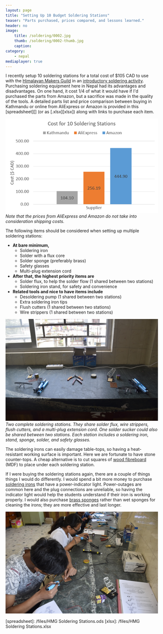 ```yaml
---
layout: page
title: "Setting Up 10 Budget Soldering Stations"
teaser: "Parts purchased, prices compared, and lessons learned."
header: no
image: 
    title: /soldering/0002.jpg
    thumb: /soldering/0002-thumb.jpg
    caption: 
category:
    - nepal
mediaplayer: true  
---
```


I recently setup 10 soldering stations for a total cost of $105 CAD to use with the [Himalayan Makers Guild](/nepal/clubsetup) in an [introductory soldering activity](/nepal/activity8). Purchasing soldering equipment here in Nepal had its advantages and disadvantages. On one hand, it cost 1/4 of what it would have if I'd purchased the parts from Amazon, but a sacrifice was made in the quality of the tools. A detailed parts list and price comparison between buying in Kathmandu or online from AliExpress or Amazon is provided in this [spreadsheet][] (or as [.xlsx][xlsx]) along with links to purchase each item.

![costs](/images/soldering/costcomparison.png)
_Note that the prices from AliExpress and Amazon do not take into consideration shipping costs._

The following items should be considered when setting up multiple soldering stations:

*	**At bare minimum,**
	*	Soldering iron
	*	Solder with a flux core
	*	Solder sponge (preferably brass)
	*	Safety glasses
	*	Multi-plug extension cord
*	**After that, the highest priority items are**
	*	Solder flux, to help the solder flow (1 shared between two stations)
	*	Soldering iron stand, for safety and convenience
*	**Related tools and nice to have items include**
	*	Desoldering pump (1 shared between two stations)
	*	Extra soldering iron tips
	*	Flush cutters (1 shared between two stations)
	*	Wire strippers (1 shared between two stations)

![two stations](/images/soldering/0001.jpg)
_Two complete soldering stations. They share solder flux, wire strippers, flush cutters, and a multi-plug extension cord. One solder sucker could also be shared between two stations. Each station includes a soldering iron, stand, sponge, solder, and safety glasses._ 

The soldering irons can easily damage table-tops, so having a heat-resistant working surface is important. Here we are fortunate to have stone counter-tops. A cheap alternative is to cut squares of [wood fibreboard][MDF] (MDF) to place under each soldering station.

If I were buying the soldering stations again, there are a couple of things things I would do differently. I would spend a bit more money to purchase [soldering irons][aa-iron] that have a power-indicator light. Power-outages are common here and the plug connections are unreliable, so having the indicator light would help the students understand if their iron is working properly. I would also purchase [brass sponges][aa-sponge] rather than wet sponges for cleaning the irons; they are more effective and last longer.

![students in action](/images/soldering/0003.jpg)

[aa-sponge]: https://www.aliexpress.com/item/Free-Shipping-Brand-New-1pcs-Wire-With-Stand-Set-Welding-Soldering-Solder-Iron-Tip-Cleaner-Cleaning/32687250403.html
[aa-iron]: https://www.aliexpress.com/item/220V-60W-Adjustable-Temperature-Electric-Iron-Welding-Soldering-Iron-Solder-Rework-Repair-Tool-5pc-Iron-Tip/32434361333.html
[aa-stand]: https://www.aliexpress.com/item/Useful-Soldering-Iron-Metal-Stand-Holder-Safety-Protect-Base-Support-Station/32784645625.html
[MDF]: https://en.wikipedia.org/wiki/Medium-density_fibreboard
[spreadsheet]: /files/HMG Soldering Stations.ods
[xlsx]: /files/HMG Soldering Stations.xlsx